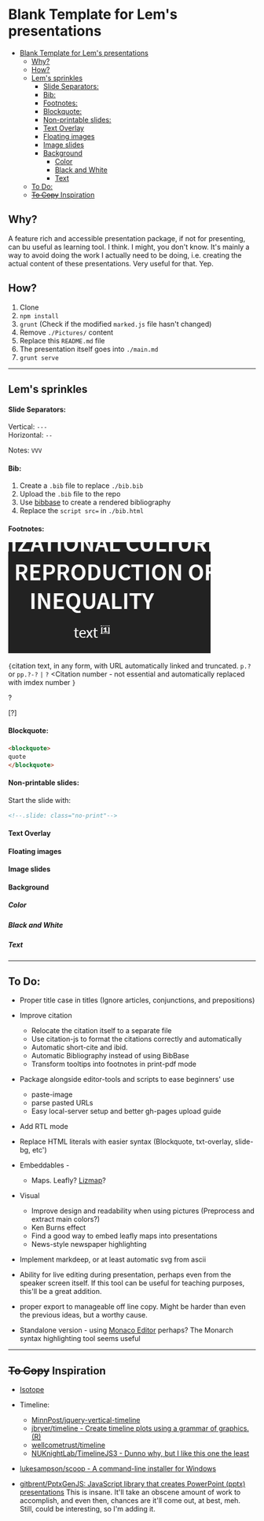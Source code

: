 # Blank Template for Lem's presentations

<!-- TOC -->

- [Blank Template for Lem's presentations](#blank-template-for-lems-presentations)
    - [Why?](#why)
    - [How?](#how)
    - [Lem's sprinkles](#lems-sprinkles)
        - [Slide Separators:](#slide-separators)
        - [Bib:](#bib)
        - [Footnotes:](#footnotes)
        - [Blockquote:](#blockquote)
        - [Non-printable slides:](#non-printable-slides)
        - [Text Overlay](#text-overlay)
        - [Floating images](#floating-images)
        - [Image slides](#image-slides)
        - [Background](#background)
            - [Color](#color)
            - [Black and White](#black-and-white)
            - [Text](#text)
    - [To Do:](#to-do)
    - [~~To Copy~~ Inspiration](#to-copy-inspiration)

<!-- /TOC -->
## Why?

A feature rich and accessible presentation package, if not for presenting, can bu useful as learning tool. I think. I might, you don't know. 
It's mainly a way to avoid doing the work I actually need to be doing, i.e. creating the actual content of these presentations. Very useful for that. Yep.

## How?

<!--1. Copy to a new folder-->
<!--1. `git init`-->
1. Clone
2. `npm install`
3. `grunt` (Check if the modified `marked.js` file hasn't changed)
4. Remove `./Pictures/` content
5. Replace this `README.md` file
6. The presentation itself goes into `./main.md`
7. `grunt serve`

---

## Lem's sprinkles

#### Slide Separators:

Vertical: `---` <br>
Horizontal: `--` <br>

Notes: `VVV`

#### Bib:
1. Create a `.bib` file to replace `./bib.bib`
2. Upload the `.bib` file to the repo
3. Use [bibbase](https://bibbase.org) to create a rendered bibliography 
4. Replace the `script src=` in `./bib.html`

#### Footnotes:
![tooltip](./Pictures/tooltip.gif)

`{`citation text, in any form, with URL automatically linked and truncated. `p.?` or `pp.?-?` `|` `?` <Citation number - not essential and automatically replaced with imdex number `}`

?

[?] 

#### Blockquote:

```markdown
<blockquote>
quote
</blockquote>
```
#### Non-printable slides:

Start the slide with:

```markdown
<!--.slide: class="no-print"-->
```

#### Text Overlay

#### Floating images

#### Image slides

#### Background
##### Color
##### Black and White
##### Text

---

## To Do:

* Proper title case in titles (Ignore articles, conjunctions, and prepositions)
* Improve citation 
    * Relocate the citation itself to a separate file 
    * Use citation-js to format the citations correctly and automatically
    * Automatic short-cite and ibid.
    * Automatic Bibliography instead of using BibBase 
    * Transform tooltips into footnotes in print-pdf mode
* Package alongside editor-tools and scripts to ease beginners' use
    * paste-image 
    * parse pasted URLs
    * Easy local-server setup and better gh-pages upload guide
* Add RTL mode 
* Replace HTML literals with easier syntax (Blockquote, txt-overlay, slide-bg, etc')
* Embeddables - 
    * Maps. Leafly? [Lizmap](https://docs.3liz.com/en/)?
* Visual 
    * Improve design and readability when using pictures (Preprocess and extract main colors?)
    * Ken Burns effect
    * Find a good way to embed leafly maps into presentations
    * News-style newspaper highlighting 
* Implement markdeep, or at least automatic svg from ascii 
* Ability for live editing during presentation, perhaps even from the speaker screen itself. If this tool can be useful for teaching purposes, this'll be a great addition. 
* proper export to manageable off line copy. Might be harder than even the previous ideas, but a worthy cause.

* Standalone version - using [Monaco Editor](https://microsoft.github.io/monaco-editor/) perhaps? The Monarch syntax highlighting tool seems useful
---

## ~~To Copy~~ Inspiration 

* [Isotope](https://isotope.metafizzy.co/)
* Timeline:
    * [MinnPost/jquery-vertical-timeline](https://github.com/MinnPost/jquery-vertical-timeline)
    * [jbryer/timeline -  Create timeline plots using a grammar of graphics. (R)](https://github.com/jbryer/timeline)
    * [wellcometrust/timeline](https://github.com/wellcometrust/timeline)
    * [NUKnightLab/TimelineJS3 - Dunno why, but I like this one the least](https://github.com/NUKnightLab/TimelineJS3)

* [lukesampson/scoop - A command-line installer for Windows](https://github.com/lukesampson/scoop)

* [gitbrent/PptxGenJS: JavaScript library that creates PowerPoint (pptx) presentations](https://github.com/gitbrent/PptxGenJS) 
  This is insane. It'll take an obscene amount of work to accomplish, and even then, chances are it'll come out, at best, meh. Still, could be interesting, so I'm adding it.
